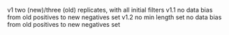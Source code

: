 v1
two (new)/three (old) replicates, with all initial filters
v1.1
no data bias from old positives to new negatives set
v1.2
no min length set
no data bias from old positives to new negatives set